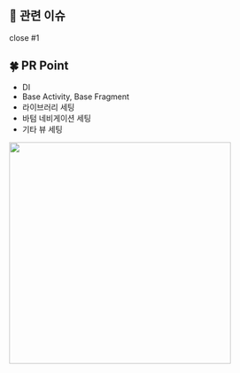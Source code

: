 ## 🌳 관련 이슈

close #1

## 🍀 PR Point

- DI
- Base Activity, Base Fragment
- 라이브러리 세팅
- 바텀 네비게이션 세팅
- 기타 뷰 세팅

<img src = "..." width = 400>
